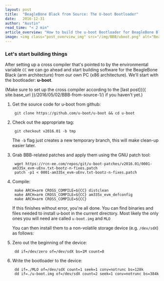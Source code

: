 ```yaml
---
layout: post
title:  "BeagleBone Black from Source: The U-boot Bootloader"
date:   2016-12-31
author: "Austin"
read_time: "< 2 min"
article_overview: "How to build the u-boot Bootloader for BeagleBone Black. More posts about building and installing the BBB's main software components coming soon."
image: <img class="post_overview_img" src="/img/BBB/uboot.png" alt="BeagleBone Black">
---
```

### Let's start building things
After setting up a cross compiler that's pointed to by the environmental variable `CC` we can go ahead and start building software for the BeagleBone Black (arm architecture) from our own PC (x86 architecture). We'll start with the bootloader: **u-boot**.

(Make sure to set up the cross compiler according to the [last post]({{ site.base_url }}/2016/05/02/BBB-from-source-1/) if you haven't yet.)

1. Get the source code for u-boot from github:

        git clone https://github.com/u-boot/u-boot && cd u-boot

3. Check out the appropriate tag:

        git checkout v2016.01 -b tmp

    The `-b` flag just creates a new temporary branch, this will make clean-up easier later.

4. Grab BBB-related patches and apply them using the GNU patch tool:

        wget https://rcn-ee.com/repos/git/u-boot-patches/v2016.01/0001-am335x_evm-uEnv.txt-bootz-n-fixes.patch
        patch -p1 < 0001-am335x_evm-uEnv.txt-bootz-n-fixes.patch


5. Compile:

        make ARCH=arm CROSS_COMPILE=${CC} distclean
        make ARCH=arm CROSS_COMPILE=${CC} am335x_evm_defconfig
        make ARCH=arm CROSS_COMPILE=${CC}

    If this finishes without error, you're all done. You can find binaries and files needed to install u-boot in the current directory. Most likely the only ones you will need are called `u-boot.img` and `MLO`

    You can then install them to a non-volatile storage device (e.g. `/dev/sdX`) as follows:

1. Zero out the beginning of the device:

        dd if=/dev/zero of=/dev/sdX bs=1M count=8

2. Write the bootloader to the device:

        dd if=./MLO of=/dev/sdX count=1 seek=1 conv=notrunc bs=128k
        dd if=./u-boot.img of=/dev/sdX count=2 seek=1 conv=notrunc bs=384k
